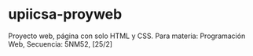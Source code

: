 # upiicsa-proyweb
Proyecto web, página con solo HTML y CSS. Para materia: Programación Web, Secuencia: 5NM52, [25/2]
